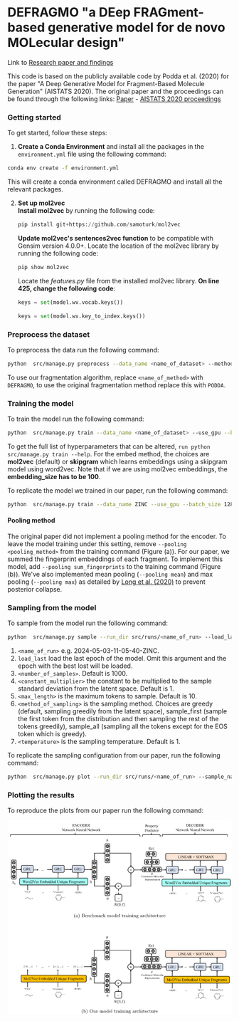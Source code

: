 # DEFRAGMO "a DEep FRAGment-based generative model for de novo MOLecular design"
Link to [Research paper and findings](https://drive.google.com/file/d/1iilahcVytCHjJU3EMK2Gi9Ytd-LH7rBs/view?usp=sharing)

This code is based on the publicly available code by Podda et al. (2020) for the paper "A Deep Generative Model for Fragment-Based Molecule Generation" (AISTATS 2020). The original paper and the proceedings can be found through the following links: [Paper](http://proceedings.mlr.press/v108/podda20a/podda20a.pdf) - [AISTATS 2020 proceedings](http://proceedings.mlr.press/v108/)

### Getting started
To get started, follow these steps:
1. **Create a Conda Environment** and install all the packages in the `environment.yml` file using the following command:
```bash
conda env create -f environment.yml
```
This will create a conda environment called DEFRAGMO and install all the relevant packages.

2. **Set up mol2vec**  
    **Install mol2vec** by running the following code:
    ```python
    pip install git+https://github.com/samoturk/mol2vec
    ```
    **Update mol2vec's sentences2vec function** to be compatible with Gensim version 4.0.0+. Locate the location of the mol2vec library by running the following code:
    ```python
    pip show mol2vec
    ```  
    Locate the *features.py* file from the installed mol2vec library. **On line 425, change the following code**:
    ```python
    keys = set(model.wv.vocab.keys())
    ```
    ```python
    keys = set(model.wv.key_to_index.keys())
    ```

### Preprocess the dataset
To preprocess the data run the following command:

```bash
python  src/manage.py preprocess --data_name <name_of_dataset> --method <name_of_method>
```

To use our fragmentation algorithm, replace `<name_of_method>` with `DEFRAGMO`, to use the original fragmentation method replace this with `PODDA`.

### Training the model
To train the model run the following command:
```bash
python  src/manage.py train --data_name <name_of_dataset> --use_gpu --batch_size <size_of_batch> --embed_size <embedding_size> --num_epochs <number_of_epochs> --hidden_layers <number_of_hidden_layers> --hidden_size <hidden_size> --latent_size <latent_size> --pooling <pooling_method> --pred_sas --pred_logp --embed_method <method_of_embedding> --beta <kl_annealing_schedule>
```
To get the full list of hyperparameters that can be altered, `run python src/manage.py train --help`. For the embed method, the choices are **mol2vec** (default) or **skipgram** which learns embeddings using a skipgram model using word2vec. Note that if we are using mol2vec embeddings, the **embedding_size has to be 100**.

To replicate the model we trained in our paper, run the following command:
```bash
python  src/manage.py train --data_name ZINC --use_gpu --batch_size 128 --embed_size 100 --num_epochs 4 --hidden_layers 2 --hidden_size 128 --latent_size 100 --embed_method mol2vec --beta 1e-6 1e-06 1e-06 1e-06
```

#### Pooling method
The original paper did not implement a pooling method for the encoder. To leave the model training under this setting, remove `--pooling <pooling_method>` from the training command (Figure (a)). For our paper, we summed the fingerprint embeddings of each fragment. To implement this model, add `--pooling sum_fingerprints` to the training command (Figure (b)). We've also implemented mean pooling (`--pooling mean`) and max pooling (`--pooling max`) as detailed by [Long et al. (2020)](https://arxiv.org/pdf/1911.03976.pdf) to prevent posterior collapse.

### Sampling from the model
To sample from the model run the following command:
```bash
python  src/manage.py sample --run_dir src/runs/<name_of_run> --load_last --num_samples <number_of_samples> --sample_constant <constant_multiplier> --max_length <max_length> --sampler_method <method_of_sampling> --temperature <temperature>
```
1. `<name_of_run>` e.g. 2024-05-03-11-05-40-ZINC.
2. `load_last` load the last epoch of the model. Omit this argument and the epoch with the best lost will be loaded.
3. `<number_of_samples>`. Default is 1000.
4. `<constant_multiplier>` the constant to be multiplied to the sample standard deviation from the latent space. Default is 1.
4. `<max_length>` is the maximum tokens to sample. Default is 10.
5. `<method_of_sampling>` is the sampling method. Choices are greedy (default, sampling greedily from the latent space), sample_first (sample the first token from the distribution and then sampling the rest of the tokens greedily), sample_all (sampling all the tokens except for the EOS token which is greedy).
6. `<temperature>` is the sampling temperature. Default is 1.

To replicate the sampling configuration from our paper, run the following command:
```bash
python  src/manage.py plot --run_dir src/runs/<name_of_run> --sample_name <name_of_file_containing_samples>
```

### Plotting the results
To reproduce the plots from our paper run the following command:

![Model Architecture](images/model_architecture_pooling.png)